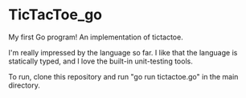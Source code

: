 # TicTacToe_go
My first Go program! An implementation of tictactoe.

I'm really impressed by the language so far. I like that the language is statically typed, and I love the built-in unit-testing tools.

To run, clone this repository and run "go run tictactoe.go" in the main directory.
